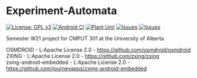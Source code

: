 # Experiment-Automata
[![License: GPL v3](https://img.shields.io/badge/License-GPLv3-blue.svg)](https://raw.githubusercontent.com/CMPUT301W21T03/Experiment-Automata/main/LICENSE)
[![Android CI](https://github.com/CMPUT301W21T03/Experiment-Automata/actions/workflows/android.yml/badge.svg)](https://github.com/CMPUT301W21T03/Experiment-Automata/actions/workflows/android.yml)
[![Plant Uml](https://github.com/CMPUT301W21T03/Experiment-Automata/actions/workflows/plantuml.yaml/badge.svg)](https://github.com/CMPUT301W21T03/Experiment-Automata/actions/workflows/plantuml.yaml)
[![Issues](https://img.shields.io/github/contributors/CMPUT301W21T03/Experiment-Automata)](https://github.com/CMPUT301W21T03/Experiment-Automata/graphs/contributors)
[![Issues](https://img.shields.io/github/issues/CMPUT301W21T03/Experiment-Automata)](https://github.com/CMPUT301W21T03/Experiment-Automata/issues) 

Semester W21 project for CMPUT 301 at the University of Alberta

OSMDROID - L:Apache License 2.0 - https://github.com/osmdroid/osmdroid  
ZXING - L:Apache License 2.0 - https://github.com/zxing/zxing  
zxing-android-embedded - L:Apache License 2.0 - https://github.com/journeyapps/zxing-android-embedded  
